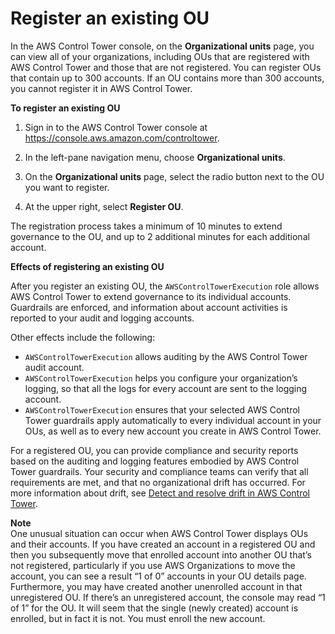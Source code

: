 # Register an existing OU<a name="how-to-register-existing-ou"></a>

In the AWS Control Tower console, on the **Organizational units** page, you can view all of your organizations, including OUs that are registered with AWS Control Tower and those that are not registered\. You can register OUs that contain up to 300 accounts\. If an OU contains more than 300 accounts, you cannot register it in AWS Control Tower\.

**To register an existing OU**

1. Sign in to the AWS Control Tower console at [https://console\.aws\.amazon\.com/controltower](https://console.aws.amazon.com/controltower)\. 

1. In the left\-pane navigation menu, choose **Organizational units**\.

1. On the **Organizational units** page, select the radio button next to the OU you want to register\.

1. At the upper right, select **Register OU**\.

The registration process takes a minimum of 10 minutes to extend governance to the OU, and up to 2 additional minutes for each additional account\.

**Effects of registering an existing OU**

After you register an existing OU, the `AWSControlTowerExecution` role allows AWS Control Tower to extend governance to its individual accounts\. Guardrails are enforced, and information about account activities is reported to your audit and logging accounts\.

Other effects include the following:
+ `AWSControlTowerExecution` allows auditing by the AWS Control Tower audit account\.
+ `AWSControlTowerExecution` helps you configure your organization’s logging, so that all the logs for every account are sent to the logging account\.
+ `AWSControlTowerExecution` ensures that your selected AWS Control Tower guardrails apply automatically to every individual account in your OUs, as well as to every new account you create in AWS Control Tower\.

For a registered OU, you can provide compliance and security reports based on the auditing and logging features embodied by AWS Control Tower guardrails\. Your security and compliance teams can verify that all requirements are met, and that no organizational drift has occurred\. For more information about drift, see [Detect and resolve drift in AWS Control Tower](drift.md)\.

**Note**  
One unusual situation can occur when AWS Control Tower displays OUs and their accounts\. If you have created an account in a registered OU and then you subsequently move that enrolled account into another OU that’s not registered, particularly if you use AWS Organizations to move the account, you can see a result “1 of 0” accounts in your OU details page\. Furthermore, you may have created another unenrolled account in that unregistered OU\. If there’s an unregistered account, the console may read “1 of 1” for the OU\. It will seem that the single \(newly created\) account is enrolled, but in fact it is not\. You must enroll the new account\.